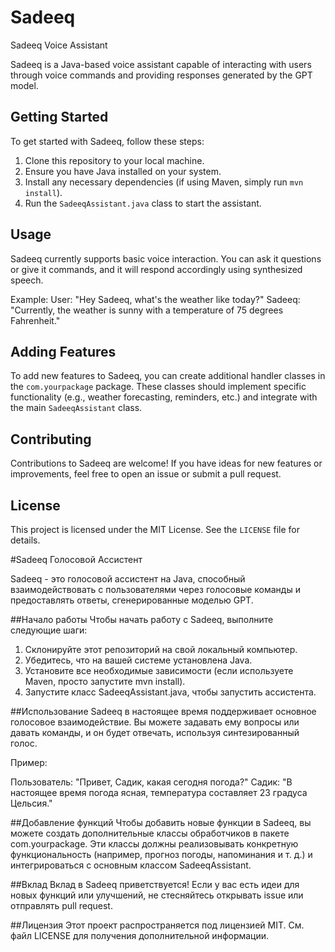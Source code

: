 # Sadeeq
Sadeeq Voice Assistant

Sadeeq is a Java-based voice assistant capable of interacting with users through voice commands and providing responses generated by the GPT model.

## Getting Started

To get started with Sadeeq, follow these steps:

1. Clone this repository to your local machine.
2. Ensure you have Java installed on your system.
3. Install any necessary dependencies (if using Maven, simply run `mvn install`).
4. Run the `SadeeqAssistant.java` class to start the assistant.

## Usage

Sadeeq currently supports basic voice interaction. You can ask it questions or give it commands, and it will respond accordingly using synthesized speech.

Example:
User: "Hey Sadeeq, what's the weather like today?"
Sadeeq: "Currently, the weather is sunny with a temperature of 75 degrees Fahrenheit."


## Adding Features

To add new features to Sadeeq, you can create additional handler classes in the `com.yourpackage` package. These classes should implement specific functionality (e.g., weather forecasting, reminders, etc.) and integrate with the main `SadeeqAssistant` class.

## Contributing

Contributions to Sadeeq are welcome! If you have ideas for new features or improvements, feel free to open an issue or submit a pull request.

## License

This project is licensed under the MIT License. See the `LICENSE` file for details.


#Sadeeq Голосовой Ассистент

Sadeeq - это голосовой ассистент на Java, способный взаимодействовать с пользователями через голосовые команды и предоставлять ответы, сгенерированные моделью GPT.

##Начало работы
Чтобы начать работу с Sadeeq, выполните следующие шаги:

1) Склонируйте этот репозиторий на свой локальный компьютер.
2) Убедитесь, что на вашей системе установлена Java.
3) Установите все необходимые зависимости (если используете Maven, просто запустите mvn install).
4) Запустите класс SadeeqAssistant.java, чтобы запустить ассистента.

##Использование
Sadeeq в настоящее время поддерживает основное голосовое взаимодействие. Вы можете задавать ему вопросы или давать команды, и он будет отвечать, используя синтезированный голос.

Пример:

Пользователь: "Привет, Садик, какая сегодня погода?"
Садик: "В настоящее время погода ясная, температура составляет 23 градуса Цельсия."

##Добавление функций
Чтобы добавить новые функции в Sadeeq, вы можете создать дополнительные классы обработчиков в пакете com.yourpackage. Эти классы должны реализовывать конкретную функциональность (например, прогноз погоды, напоминания и т. д.) и интегрироваться с основным классом SadeeqAssistant.

##Вклад
Вклад в Sadeeq приветствуется! Если у вас есть идеи для новых функций или улучшений, не стесняйтесь открывать issue или отправлять pull request.

##Лицензия
Этот проект распространяется под лицензией MIT. См. файл LICENSE для получения дополнительной информации.





